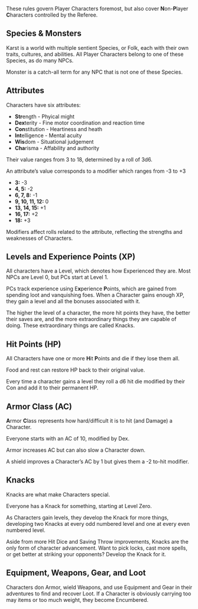 These rules govern Player Characters foremost, but also cover **N**on-**P**layer **C**haracters controlled by the Referee.

## Species & Monsters

Karst is a world with multiple sentient Species, or Folk, each with their own traits, cultures, and abilities. All Player Characters belong to one of these Species, as do many NPCs.

Monster is a catch-all term for any NPC that is not one of these Species.

## Attributes

Characters have six attributes:

- **Str**ength - Phyical might
- **Dex**terity - Fine motor coordination and reaction time
- **Con**stitution - Heartiness and heath
- **Int**elligence - Mental acuity
- **Wis**dom - Situational judgement 
- **Cha**risma - Affability and authority

Their value ranges from 3 to 18, determined by a roll of 3d6.

An attribute’s value corresponds to a modifier which ranges from -3 to +3

- **3:** -3
- **4, 5:** -2
- **6, 7, 8:** -1
- **9, 10, 11, 12:** 0
- **13, 14, 15:** +1
- **16, 17:** +2
- **18:** +3

Modifiers affect rolls related to the attribute, reflecting the strengths and weaknesses of Characters.

## Levels and Experience Points (XP)

All characters have a Level, which denotes how Experienced they are. Most NPCs are Level 0, but PCs start at Level 1.

PCs track experience using E**x**perience **P**oints, which are gained from spending loot and vanquishing foes. When a Character gains enough XP, they gain a level and all the bonuses associated with it.

The higher the level of a character, the more hit points they have, the better their saves are, and the more extraordinary things they are capable of doing. These extraordinary things are called Knacks.

## Hit Points (HP)

All Characters have one or more **H**it **P**oints and die if they lose them all.

Food and rest can restore HP back to their original value.

Every time a character gains a level they roll a d6 hit die modified by their Con and add it to their permanent HP.

## Armor Class (AC)

**A**rmor **C**lass represents how hard/difficult it is to hit (and Damage) a Character.

Everyone starts with an AC of 10, modified by Dex.

Armor increases AC but can also slow a Character down.

A shield improves a Character’s AC by 1 but gives them a -2 to-hit modifier.

## Knacks

Knacks are what make Characters special.

Everyone has a Knack for something, starting at Level Zero.

As Characters gain levels, they develop the Knack for more things, developing two Knacks at every odd numbered level and one at every even numbered level.

Aside from more Hit Dice and Saving Throw improvements, Knacks are the only form of character advancement. Want to pick locks, cast more spells, or get better at striking your opponents? Develop the Knack for it.

## Equipment, Weapons, Gear, and Loot

Characters don Armor, wield Weapons, and use Equipment and Gear in their adventures to find and recover Loot. If a Character is obviously carrying too may items or too much weight, they become Encumbered.

